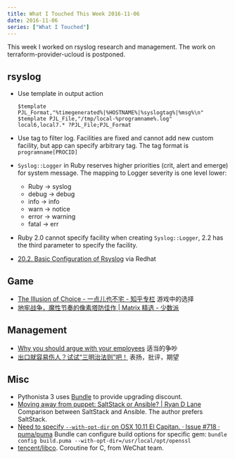 ```yaml
---
title: What I Touched This Week 2016-11-06
date: 2016-11-06
series: ["What I Touched"]
---
```


This week I worked on rsyslog research and management. The work on terraform-provider-ucloud is postponed. 

<!--more-->

## rsyslog

* Use template in output action

    ```
    $template PJL_Format,"%timegenerated%|%HOSTNAME%|%syslogtag%|%msg%\n"
    $template PJL_File,"/tmp/local-%programname%.log"
    local6,local7.* ?PJL_File;PJL_Format
    ```

* Use tag to filter log. Facilities are fixed and cannot add new custom facility, but app can specify arbitrary tag. The tag format is `programname[PROCID]`
* `Syslog::Logger` in Ruby reserves higher priorities (crit, alert and emerge) for system message. The mapping to Logger severity is one level lower:
	* Ruby -\> syslog
	* debug -\> debug
	* info -\> info
	* warn -\> notice
	* error -\> warning
	* fatal -\> err
* Ruby 2.0 cannot specify facility when creating `Syslog::Logger`, 2.2 has the third parameter to specify the facility.
* [20.2. Basic Configuration of Rsyslog][1] via Redhat

## Game

* [The Illusion of Choice - 一点儿也不宅 - 知乎专栏][2] 游戏中的选择
* [地牢战争，魔性节奏的像素塔防佳作 | Matrix 精选 - 少数派][3]

## Management

* [Why you should argue with your employees][4] 适当的争吵
* [出口就容易伤人？试试“三明治法则”吧！][5] 表扬，批评，期望

## Misc

* Pythonista 3 uses [Bundle][6] to provide upgrading discount.
* [Moving away from puppet: SaltStack or Ansible? | Ryan D Lane][7] Comparison between SaltStack and Ansible. The author prefers SaltStack.
* [Need to specify `--with-opt-dir` on OSX 10.11 El Capitan. · Issue #718 · puma/puma][8] Bundle can configure build options for specific gem: `bundle config build.puma --with-opt-dir=/usr/local/opt/openssl`
* [tencent/libco][9]. Coroutine for C, from WeChat team.

[1]:	https://access.redhat.com/documentation/en-US/Red_Hat_Enterprise_Linux/7/html/System_Administrators_Guide/s1-basic_configuration_of_rsyslog.html
[2]:	https://zhuanlan.zhihu.com/p/23314649
[3]:	http://sspai.com/35894
[4]:	https://m.signalvnoise.com/why-you-should-argue-with-your-employees-ab8189fcd1c4#.khcwz2hp0
[5]:	http://mp.weixin.qq.com/s?__biz=MjM5NjAyMDE5Mg==&mid=2649813638&idx=1&sn=3badc5dbbb3fa6c31a493d5c2948eaa1&chksm=beebf809899c711f00a2b54cd67e7a161d8b6f11079fc650cad9400bc6f7c7342c97d870af77&scene=0#rd
[6]:	https://appsto.re/cn/qjJ_cb.i
[7]:	http://ryandlane.com/blog/2014/08/04/moving-away-from-puppet-saltstack-or-ansible/
[8]:	https://github.com/puma/puma/issues/718
[9]:	https://github.com/tencent/libco
